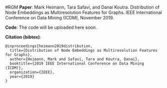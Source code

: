#RGM 
**Paper**: Mark Heimann, Tara Safavi, and Danai Koutra. Distribution of Node Embeddings as Multiresolution Features for Graphs. IEEE International Conference on Data Mining (ICDM), November 2019.
<!--Link: https://gemslab.github.io/papers/jin-2019-node2bits.pdf-->
<!--<p align=?center?>
<img src=?https://raw.githubusercontent.com/GemsLab/RGM/master/overview.jpg(869 kB)
https://raw.githubusercontent.com/GemsLab/RGM/master/overview.jpg
? width=?700?  alt=?Overview of RGM?>
</p>-->
**Code**: The code will be uploaded here soon.

**Citation (bibtex)**:

```
@inproceedings{heimann2019distribution,
  title={Distribution of Node Embeddings as Multiresolution Features for Graphs},
  author={Heimann, Mark and Safavi, Tara and Koutra, Danai},
  booktitle={2019 IEEE International Conference on Data Mining (ICDM)},
  organization={IEEE},
  year={2019}
}
```